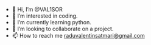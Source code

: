 - 👋 Hi, I’m @VAL1SOR
- 👀 I’m interested in coding.
- 🌱 I’m currently learning python.
- 💞️ I’m looking to collaborate on a project.
- 📫 How to reach me raduvalentinsatmari@gmail.com

<!---
VAL1SOR/VAL1SOR is a ✨ special ✨ repository because its `README.md` (this file) appears on your GitHub profile.
You can click the Preview link to take a look at your changes.
--->
